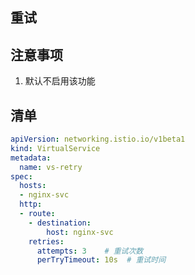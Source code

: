 ## 重试

## 注意事项
1. 默认不启用该功能

## 清单
```yaml
apiVersion: networking.istio.io/v1beta1
kind: VirtualService
metadata:
  name: vs-retry
spec:
  hosts:
  - nginx-svc
  http:
  - route:
    - destination:
        host: nginx-svc
    retries:
      attempts: 3    # 重试次数
      perTryTimeout: 10s  # 重试时间
```